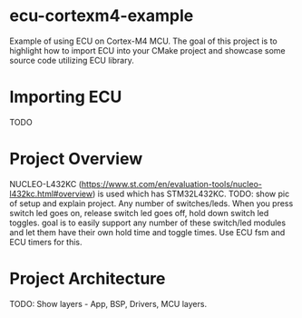 # ecu-cortexm4-example
Example of using ECU on Cortex-M4 MCU. The goal of this project is to highlight how to import ECU into your CMake project and showcase some source code utilizing ECU library.


# Importing ECU
TODO


# Project Overview
NUCLEO-L432KC (https://www.st.com/en/evaluation-tools/nucleo-l432kc.html#overview) is used which has STM32L432KC. 
TODO: show pic of setup and explain project. Any number of switches/leds. When you press switch led goes on, release switch led goes off, hold down switch led toggles. goal is to easily support any number of these switch/led modules and let them have their own hold time and toggle times. Use ECU fsm and ECU timers for this.


# Project Architecture
TODO: Show layers - App, BSP, Drivers, MCU layers.

